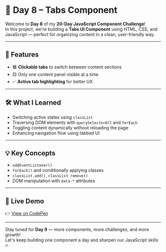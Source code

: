 # 🚀 Day 8 – Tabs Component

Welcome to **Day 8** of my **20-Day JavaScript Component Challenge**!  
In this project, we're building a **Tabs UI Component** using HTML, CSS, and JavaScript — perfect for organizing content in a clean, user-friendly way.

---

## 🎯 Features

- 🟦 **Clickable tabs** to switch between content sections
- 🟨 Only one content panel visible at a time
- ✅ **Active tab highlighting** for better UX

---

## 🛠️ What I Learned

- Switching active states using `classList`
- Traversing DOM elements with `querySelectorAll` and `forEach`
- Toggling content dynamically without reloading the page
- Enhancing navigation flow using tabbed UI

---

## 💡 Key Concepts

- `addEventListener()`
- `forEach()` and conditionally applying classes
- `classList.add()`, `classList.remove()`
- DOM manipulation with `data-*` attributes

---

## 🔗 Live Demo

👉 [View on CodePen](https://codepen.io/shafi_3m/pen/dPoGLYx)

---

Stay tuned for **Day 9** — more components, more challenges, and more growth!  
Let's keep building one component a day and sharpen our JavaScript skills 🔥
